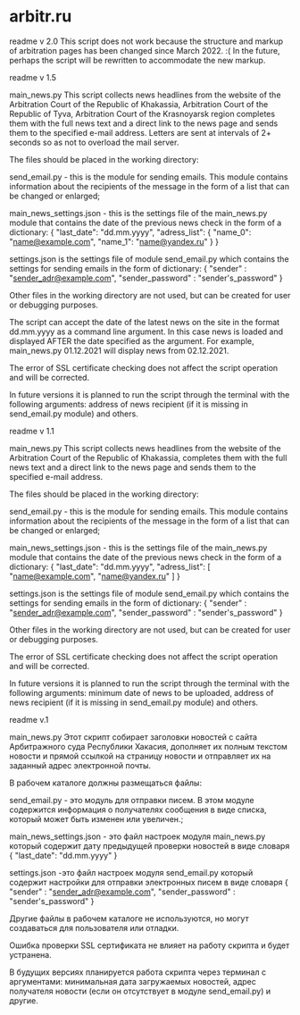 # arbitr.ru

readme v 2.0
This script does not work because the structure and markup of arbitration pages has been changed since March 2022.
:(
In the future, perhaps the script will be rewritten to accommodate the new markup.

readme v 1.5

main_news.py
This script collects news headlines from the website of the Arbitration Court of the Republic of Khakassia, Arbitration Court of the Republic of Tyva,
Arbitration Court of the Krasnoyarsk region completes them with the full news text and a direct link to the news page and sends them to the specified e-mail address.
Letters are sent at intervals of 2+ seconds so as not to overload the mail server.

The files should be placed in the working directory:

send_email.py - this is the module for sending emails. 
This module contains information about the recipients of the message in the form of a list that can be changed or enlarged;

main_news_settings.json - this is the settings file of the main_news.py module that contains the date of the previous news check in the form of a dictionary:
{
    "last_date": "dd.mm.yyyy",
    "adress_list": {
        "name_0": "name@example.com",
        "name_1": "name@yandex.ru"
    }
}

settings.json is the settings file of module send_email.py which contains the settings for sending emails in the form of dictionary:
{
    "sender" : "sender_adr@example.com", 
    "sender_password" : "sender's_password" 
}

Other files in the working directory are not used, but can be created for user or debugging purposes.

The script can accept the date of the latest news on the site in the format dd.mm.yyyy as a command line argument.
In this case news is loaded and displayed AFTER the date specified as the argument.
For example, main_news.py 01.12.2021 will display news from 02.12.2021.

The error of SSL certificate checking does not affect the script operation and will be corrected.

In future versions it is planned to run the script through the terminal with the following arguments:
address of news recipient (if it is missing in send_email.py module) and others.



readme v 1.1

main_news.py
This script collects news headlines from the website of the Arbitration Court of the Republic of Khakassia, 
completes them with the full news text and a direct link to the news page and sends them to the specified e-mail address.

The files should be placed in the working directory:

send_email.py - this is the module for sending emails. 
This module contains information about the recipients of the message in the form of a list that can be changed or enlarged;

main_news_settings.json - this is the settings file of the main_news.py module that contains the date of the previous news check in the form of a dictionary:
{
    "last_date": "dd.mm.yyyy",
    "adress_list": [
        "name@example.com", 
        "name@yandex.ru"
    ]
}

settings.json is the settings file of module send_email.py which contains the settings for sending emails in the form of dictionary:
{
    "sender" : "sender_adr@example.com", 
    "sender_password" : "sender's_password" 
}

Other files in the working directory are not used, but can be created for user or debugging purposes.

The error of SSL certificate checking does not affect the script operation and will be corrected.

In future versions it is planned to run the script through the terminal with the following arguments:
minimum date of news to be uploaded, address of news recipient (if it is missing in send_email.py module) and others.




readme v.1

main_news.py
Этот скрипт собирает заголовки новостей с сайта Арбитражного суда Республики Хакасия, дополняет их полным текстом новости и прямой ссылкой на страницу новости и отправляет их на заданный адрес электронной почты.

В рабочем каталоге должны размещаться файлы:

send_email.py - это модуль для отправки писем. В этом модуле содержится информация о получателях сообщения в виде списка, который может быть изменен или увеличен.;

main_news_settings.json - это файл настроек модуля main_news.py который содержит дату предыдущей проверки новостей в виде словаря 
{
    "last_date": "dd.mm.yyyy"
}

settings.json -это файл настроек модуля send_email.py который содержит настройки для отправки электронных писем в виде словаря
{
    "sender" : "sender_adr@example.com", 
    "sender_password" : "sender's_password" 
}

Другие файлы в рабочем каталоге не используются, но могут создаваться для пользователя или отладки.

Ошибка проверки SSL сертификата не влияет на работу скрипта и будет устранена.

В будущих версиях планируется работа скрипта через терминал с аргументами: минимальная дата загружаемых новостей, адрес получателя новости (если он отсутствует в модуле send_email.py) и другие.
